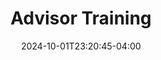 ---
title: "Advisor Training"
date: 2024-10-01T23:20:45-04:00
menu:
  main:
    parent: gallery
    params:
      icon:
        vendor: fas
        name: certificate
        color: gold
      description: Training Certificates.
resources:
  - src: Certificate_Gold_Tier_-_Setting_Sail_the_Virgin_Way_Finale.png
    params:
      source: Virgin Voyages SeaAcademy
      caption: Gold Tier FirstMate
      date: 2024-09-25
  - src: Certificate_Scarlet_Tier_-_Europe.png
    params:
      source: Virgin Voyages SeaAcademy
      caption: Gold Tier FirstMate
      date: 2024-09-20
  - src: Certificate_Silver_Tier_-_Sustainability.png
    params:
      source: Virgin Voyages SeaAcademy
      caption: Gold Tier FirstMate
      date: 2024-09-22
  - src: Certificate_Violet_Tier_-_Caribbean.png
    params:
      source: Virgin Voyages SeaAcademy
      caption: Gold Tier FirstMate
      date: 2024-09-19

  - src: princess.com_commodore.png
    params:
      source: Princess Academy
      caption: Princess Commodore
      date: 2024-09-10

  - src: AdventuresbyDisney.jpg
    params:
      source: College of Disney Knowledge
      caption: Explore Adventures by Disney
      date: 2024-09-08
  - src: AulaniResort.jpg
    params:
      source: College of Disney Knowledge
      caption: Discovering the Enchantment of Aulani Resort
      date: 2024-08-29
  - src: CollegeofDisneyKnowledge2025.jpg
    params:
      source: College of Disney Knowledge
      caption: College of Disney Knowledge for 2025
      date: 2025-05-26
  - src: DisneyCruiseLine.jpg
    params:
      source: College of Disney Knowledge
      caption: Dicovering Disney Cruise Line
      date: 2025-05-23
  - src: DisneylandResort.jpg
    params:
      source: College of Disney Knowledge
      caption: Uncover the Magic of Disneyland Resort
      date: 2025-05-24
  - src: NatGeoExpeditions.jpg
    params:
      source: College of Disney Knowledge
      caption: Explore National Geographic Expeditions
      date: 2025-05-26
  - src: WaltDisneyWorldResort.jpg
    params:
      source: College of Disney Knowledge
      caption: Exploring the Walt Disney World Resort
      date: 2025-05-25
---